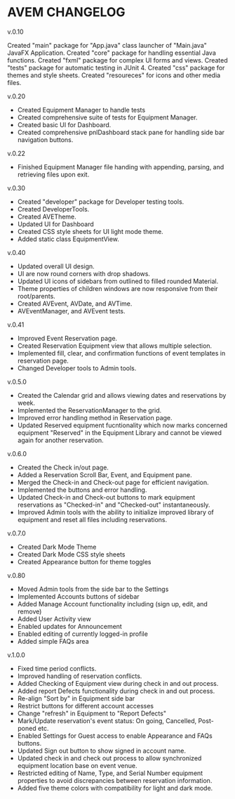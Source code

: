 # AVEM CHANGELOG

v.0.10

Created "main" package for "App.java" class launcher of "Main.java" JavaFX Application.
Created "core" package for handling essential Java functions.
Created "fxml" package for complex UI forms and views.
Created "tests" package for automatic testing in JUnit 4.
Created "css" package for themes and style sheets.
Created "resoureces" for icons and other media files.


v.0.20

- Created Equipment Manager to handle tests
- Created comprehensive suite of tests for Equipment Manager.
- Created basic UI for Dashboard.
- Created comprehensive pnlDashboard stack pane for handling side bar navigation buttons.


v.0.22
- Finished Equipment Manager file handing with appending, parsing, and retrieving files upon exit.


v.0.30

- Created "developer" package for Developer testing tools.
- Created DeveloperTools.
- Created AVETheme.
- Updated UI for Dashboard  
- Created CSS style sheets for UI light mode theme.
- Added static class EquipmentView.


v.0.40
- Updated overall UI design.
- UI are now round corners with drop shadows.
- Updated UI icons of sidebars from outlined to filled rounded Material.
- Theme properties of children windows are now responsive from their root/parents.
- Created AVEvent, AVDate, and AVTime.
- AVEventManager, and AVEvent tests.

v.0.41
- Improved Event Reservation page.
- Created Reservation Equipment view that allows multiple selection.
- Implemented fill, clear, and confirmation functions of event templates in reservation page.
- Changed Developer tools to Admin tools.

v.0.5.0
- Created the Calendar grid and allows viewing dates and reservations by week. 
- Implemented the ReservationManager to the grid.
- Improved error handling method in Reservation page.
- Updated Reserved equipment fucntionality which now marks concerned equipment "Reserved" in the Equipment Library and cannot be viewed again for another reservation.

v.0.6.0
- Created the Check in/out page.
- Added a Reservation Scroll Bar, Event, and Equipment pane.
- Merged the Check-in and Check-out page for efficient navigation.
- Implemented the buttons and error handling.
- Updated Check-in and Check-out buttons to mark equipment reservations as "Checked-in" and "Checked-out" instantaneously.
- Improved Admin tools with the ability to initialize improved library of equipment and reset all files including reservations.

v.0.7.0
- Created Dark Mode Theme
- Created Dark Mode CSS style sheets
- Created Appearance button for theme toggles

v.0.80
- Moved Admin tools from the side bar to the Settings
- Implemented Accounts buttons of sidebar
- Added Manage Account functionality including (sign up, edit, and remove)
- Added User Activity view 
- Enabled updates for Announcement
- Enabled editing of currently logged-in profile
- Added simple FAQs area

v.1.0.0
- Fixed time period conflicts.
- Improved handling of reservation conflicts.
- Added Checking of Equipment view during check in and out process.
- Added report Defects functionality during check in and out process.
- Re-align "Sort by" in Equipment side bar
- Restrict buttons for different account accesses
- Change "refresh" in Equipment to "Report Defects"
- Mark/Update reservation's event status: On going, Cancelled, Post-poned etc.
- Enabled Settings for Guest access to enable Appearance and FAQs buttons.
- Updated Sign out button to show signed in account name.
- Updated check in and check out process to allow synchronized equipment location base on event venue.  
- Restricted editing of Name, Type, and Serial Number equipment properties to avoid discrepancies between reservation information.
- Added five theme colors with compatibility for light and dark mode.